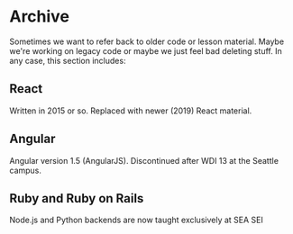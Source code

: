 # Archive

Sometimes we want to refer back to older code or lesson material. Maybe we're working on legacy code or maybe we just feel bad deleting stuff. In any case, this section includes:

## React

Written in 2015 or so. Replaced with newer (2019) React material.

## Angular 

Angular version 1.5 (AngularJS). Discontinued after WDI 13 at the Seattle campus.

## Ruby and Ruby on Rails

Node.js and Python backends are now taught exclusively at SEA SEI
